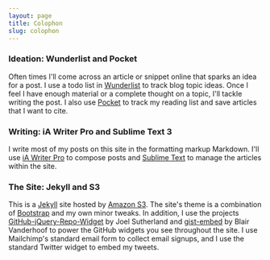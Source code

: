 ```yaml
---
layout: page
title: Colophon
slug: colophon
---
```


### Ideation: Wunderlist and Pocket

Often times I'll come across an article or snippet online that sparks an idea for a post. I use a todo list in [Wunderlist](https://www.wunderlist.com/) to track blog topic ideas. Once I feel I have enough material or a complete thought on a topic, I'll tackle writing the post. I also use [Pocket](http://getpocket.com/) to track my reading list and save articles that I want to cite.

### Writing: iA Writer Pro and Sublime Text 3

I write most of my posts on this site in the formatting markup Markdown. I'll use [iA Writer Pro](https://ia.net/writer/mac) to compose posts and [Sublime Text](http://www.sublimetext.com/) to manage the articles within the site.

### The Site: Jekyll and S3

This is a [Jekyll](http://jekyllrb.com/) site hosted by [Amazon S3](http://aws.amazon.com/s3/). The site's theme is a combination of [Bootstrap](http://getbootstrap.com/) and my own minor tweaks. In addition, I use the projects [GitHub-jQuery-Repo-Widget](https://github.com/JoelSutherland/GitHub-jQuery-Repo-Widget) by Joel Sutherland and [gist-embed](https://github.com/blairvanderhoof/gist-embed) by Blair Vanderhoof to power the GitHub widgets you see throughout the site. I use Mailchimp's standard email form to collect email signups, and I use the standard Twitter widget to embed my tweets.